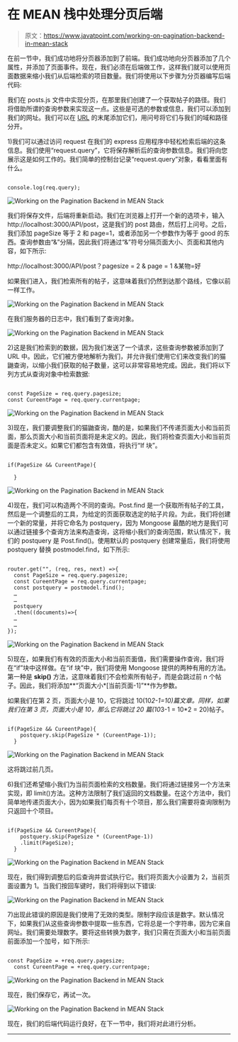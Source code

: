 # 在 MEAN 栈中处理分页后端

> 原文：<https://www.javatpoint.com/working-on-pagination-backend-in-mean-stack>

在前一节中，我们成功地将分页器添加到了前端。我们成功地向分页器添加了几个属性，并添加了页面事件。现在，我们必须在后端做工作，这样我们就可以使用页面数据来缩小我们从后端检索的项目数量。我们将使用以下步骤为分页器编写后端代码:

我们在 posts.js 文件中实现分页，在那里我们创建了一个获取帖子的路径。我们将借助所谓的查询参数来实现这一点。这些是可选的参数或信息，我们可以添加到我们的网址。我们可以在 [URL](https://www.javatpoint.com/url-full-form) 的末尾添加它们，用问号将它们与我们的域和路径分开。

1)我们可以通过访问 request 在我们的 express 应用程序中轻松检索后端的这条信息。我们使用“request.query”，它将保存解析后的查询参数信息。我们将向您展示这是如何工作的。我们简单的控制台记录“request.query”对象，看看里面有什么。

```

console.log(req.query);

```

![Working on the Pagination Backend in MEAN Stack](img/67d28f3ebab4aa7aa792a13dd0c3e59e.png)

我们将保存文件，后端将重新启动。我们在浏览器上打开一个新的选项卡，输入 http://localhost:3000/API/post，这是我们的 post 路由，然后打上问号。之后，我们添加 pageSize 等于 2 和 page=1，或者添加另一个参数作为等于 good 的东西。查询参数由“&”分隔，因此我们将通过“&”符号分隔页面大小、页面和其他内容，如下所示:

http://localhost:3000/API/post？pagesize = 2 & page = 1 &某物=好

如果我们进入，我们检索所有的帖子，这意味着我们仍然到达那个路线，它像以前一样工作。

![Working on the Pagination Backend in MEAN Stack](img/cc83b43a8e1e0f35633baefad2ff5ac9.png)

在我们服务器的日志中，我们看到了查询对象。

![Working on the Pagination Backend in MEAN Stack](img/7a49b7c5037f53929481592380e417b3.png)

2)这是我们检索到的数据，因为我们发送了一个请求，这些查询参数被添加到了 URL 中。因此，它们被方便地解析为我们，并允许我们使用它们来改变我们的猫鼬查询，以缩小我们获取的帖子数量，这可以非常容易地完成。因此，我们将以下列方式从查询对象中检索数据:

```

const PageSize = req.query.pagesize;
const CureentPage = req.query.currentpage;

```

![Working on the Pagination Backend in MEAN Stack](img/8c1e1232908e31ce3569e97327bc2158.png)

3)现在，我们要调整我们的猫鼬查询，酷的是，如果我们不传递页面大小和当前页面，那么页面大小和当前页面将是未定义的。因此，我们将检查页面大小和当前页面是否未定义。如果它们都包含有效值，将执行“If 块”。

```

if(PageSize && CureentPage){

  }

```

![Working on the Pagination Backend in MEAN Stack](img/edec67684a96747cfa94bc4f5af83f30.png)

4)现在，我们可以构造两个不同的查询。Post.find 是一个获取所有帖子的工具，然后是一个调整后的工具，为给定的页面获取选定的帖子片段。为此，我们将创建一个新的常量，并将它命名为 postquery，因为 Mongoose 最酷的地方是我们可以通过链接多个查询方法来构造查询，这将缩小我们的查询范围，默认情况下，我们的 postquery 是 Post.find()。使用默认的 postquery 创建常量后，我们将使用 postquery 替换 postmodel.find，如下所示:

```

router.get("", (req, res, next) =>{
  const PageSize = req.query.pagesize;
  const CureentPage = req.query.currentpage;
  const postquery = postmodel.find();
  …
  …
  postquery
  .then((documents)=>{
  …
  …
});

```

![Working on the Pagination Backend in MEAN Stack](img/3a43c4a01153645ec0af17dfe8efd4be.png)

5)现在，如果我们有有效的页面大小和当前页面值，我们需要操作查询，我们将在“if”块中这样做。在“if 块”中，我们将使用 Mongoose 提供的两种有用的方法。第一种是 **skip()** 方法，这意味着我们不会检索所有帖子，而是会跳过前 n 个帖子。因此，我们将添加**“页面大小*[当前页面-1]”**作为参数。

如果我们在第 2 页，页面大小是 10，它将跳过 10(10*2-1=10)篇文章。同样，如果我们在第 3 页，页面大小是 10，那么它将跳过 20 篇(10*3-1 = 10*2 = 20)帖子。

```

if(PageSize && CureentPage){
    postquery.skip(PageSize * (CureentPage-1));
  }

```

![Working on the Pagination Backend in MEAN Stack](img/7b75b2b6f0aadec4b1804683d788d8df.png)

这将跳过前几页。

6)我们还希望缩小我们为当前页面检索的文档数量。我们将通过链接另一个方法来实现，即 limit()方法。这种方法限制了我们返回的文档数量。在这个方法中，我们简单地传递页面大小，因为如果我们每页有十个项目，那么我们需要将查询限制为只返回十个项目。

```

if(PageSize && CureentPage){
    postquery.skip(PageSize * (CureentPage-1))
    .limit(PageSize);
  }

```

![Working on the Pagination Backend in MEAN Stack](img/5b6721c66cf5823dc97d3ccbf804ba5d.png)

现在，我们得到调整后的后查询并尝试执行它。我们将页面大小设置为 2，当前页面设置为 1。当我们按回车键时，我们将得到以下错误:

![Working on the Pagination Backend in MEAN Stack](img/844087bbdd5f41fc44d99a06f964f4a5.png)

7)出现此错误的原因是我们使用了无效的类型。限制字段应该是数字。默认情况下，如果我们从这些查询参数中提取一些东西，它将总是一个字符串，因为它来自网址。我们需要处理数字。要将这些转换为数字，我们只需在页面大小和当前页面前面添加一个加号，如下所示:

```

const PageSize = +req.query.pagesize;
  const CureentPage = +req.query.currentpage;

```

![Working on the Pagination Backend in MEAN Stack](img/0394e9fdf092b67e86eebe429f35148d.png)

现在，我们保存它，再试一次。

![Working on the Pagination Backend in MEAN Stack](img/fcd13e620da20d3cbad9ae5987c5b905.png)

现在，我们的后端代码运行良好，在下一节中，我们将对此进行分析。

* * *